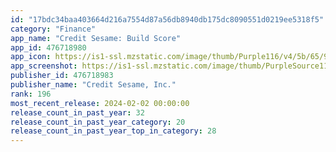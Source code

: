 ```yaml
---
id: "17bdc34baa403664d216a7554d87a56db8940db175dc8090551d0219ee5318f5"
category: "Finance"
app_name: "Credit Sesame: Build Score"
app_id: 476718980
app_icon: https://is1-ssl.mzstatic.com/image/thumb/Purple116/v4/5b/65/92/5b6592b8-be70-8879-cafd-7eaeb3e4ce3d/AppIcon-AppStore-0-1x_U007emarketing-0-9-0-85-220-0.png/1024x1024bb.png
app_screenshot: https://is1-ssl.mzstatic.com/image/thumb/PurpleSource116/v4/54/3a/90/543a9047-00c9-12c6-f4ed-390bdff04478/8cfb7e3b-8dee-472a-a848-fde56b5befbd_6.5_1.jpg/1242x2688bb.png
publisher_id: 476718983
publisher_name: "Credit Sesame, Inc."
rank: 196
most_recent_release: 2024-02-02 00:00:00
release_count_in_past_year: 32
release_count_in_past_year_category: 20
release_count_in_past_year_top_in_category: 28
---
```

